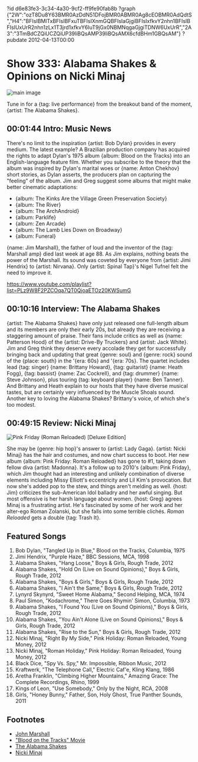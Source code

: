 ?id d6e83fe3-3c34-4a30-9cf2-ff9fe90fab8b
?graph {"2W":"ozT8Du8Y63BMR0AzDdN51DFojBMR0ABMR0Ag8cEOBMR0AdQdtS","H4":"BFIsIBMlTxBFIsIBFxuTBFIsIXnmGQBFIsIaGjgiBFIsIxfkvY2nhn1BFIsIBFIsIUxUrR2nhn1zLx1T3jrd1xfkvY6IuT9jGx0NBMNqgaGjgiTDNW6UxUrR","2A3":"3TmBdCZQiUCZQiUP39liBQsAMP39liBQsAMX6cfdBHm1GBQsAM"}
?pubdate 2012-04-13T00:00

# Show 333: Alabama Shakes & Opinions on Nicki Minaj

![main image](https://static.soundopinions.org/images/2012/alabamashakes.jpg)

Tune in for a {tag: live performance} from the breakout band of the moment, {artist: The Alabama Shakes}. 

## 00:01:44 Intro: Music News
There's no limit to the inspiration {artist: Bob Dylan} provides in every medium. The latest example? A Brazilian production company has acquired the rights to adapt Dylan's 1975 album {album: Blood on the Tracks} into an English-language feature film. Whether you subscribe to the theory that the album was inspired by Dylan's marital woes or {name: Anton Chekhov} short stories, as Dylan asserts, the producers plan on capturing the "feeling" of the album. Jim and Greg suggest some albums that might make better cinematic adaptations:

- {album: The Kinks Are the Village Green Preservation Society}
- {album: The River}
- {album: The ArchAndroid}
- {album: Parklife}
- {album: Zen Arcade}
- {album: The Lamb Lies Down on Broadway}
- {album: Funeral}

{name: Jim Marshall}, the father of loud and the inventor of the {tag: Marshall amp} died last week at age 88. As Jim explains, nothing beats the power of the Marshall. Its sound was coveted by everyone from {artist: Jimi Hendrix} to {artist: Nirvana}. Only {artist: Spinal Tap}'s Nigel Tufnel felt the need to improve it.

https://www.youtube.com/playlist?list=PLz9W8F2PZCOqa7QT0QjoaETOz20KWSumG

## 00:10:16 Interview: The Alabama Shakes
{artist: The Alabama Shakes} have only just released one full-length album and its members are only their early 20s, but already they are receiving a staggering amount of praise. Their fans include critics as well as {name: Patterson Hood} of the {artist: Drive-By Truckers} and {artist: Jack White}. Jim and Greg think they deserve every accolade they get for successfully bringing back and updating that great {genre: soul} and {genre: rock} sound of the {place: south} in the '{era: 60s} and '{era: 70s}. The quartet includes lead {tag: singer} {name: Brittany Howard}, {tag: guitarist} {name: Heath Fogg}, {tag: bassist} {name: Zac Cockrell}, and {tag: drummer} {name: Steve Johnson}, plus touring {tag: keyboard player} {name: Ben Tanner}. And Brittany and Heath explain to our hosts that they have diverse musical tastes, but are certainly very influenced by the Muscle Shoals sound. Another key to loving the Alabama Shakes? Brittany's voice, of which she's too modest. 

## 00:49:15 Review: Nicki Minaj
![Pink Friday (Roman Reloaded) [Deluxe Edition]](http://is3.mzstatic.com/image/thumb/Music/v4/07/f7/d4/07f7d47f-d337-c477-6bcf-2179ce895344/source/600x600bb.jpg)

She may be {genre: hip hop}'s answer to {artist: Lady Gaga}. {artist: Nicki Minaj} has the hair and costumes, and now chart success to boot. Her new album {album: Pink Friday: Roman Reloaded} has gone to #1, taking down fellow diva {artist: Madonna}. It's a follow up to 2010's {album: Pink Friday}, which Jim thought had an interesting and unlikely combination of diverse elements including Missy Elliott's eccentricity and Lil Kim's provocation. But now she's added pop to the stew, and things aren't melding as well. {host: Jim} criticizes the sub-American Idol balladry and her awful singing. But most offensive is her harsh language about women. {host: Greg} agrees Minaj is a frustrating artist. He's fascinated by some of her work and her alter-ego Roman Zolanski, but she falls into some terrible clichés. *Roman Reloaded* gets a double {tag: Trash It}. 


## Featured Songs
1. Bob Dylan, "Tangled Up in Blue," Blood on the Tracks, Columbia, 1975
2. Jimi Hendrix, "Purple Haze," BBC Sessions, MCA, 1998
3. Alabama Shakes, "Hang Loose," Boys & Girls, Rough Trade, 2012
4. Alabama Shakes, "Hold On (Live on Sound Opinions)," Boys & Girls, Rough Trade, 2012
5. Alabama Shakes, "Boys & Girls," Boys & Girls, Rough Trade, 2012
6. Alabama Shakes, "I Ain't the Same," Boys & Girls, Rough Trade, 2012
7. Lynyrd Skynyrd, "Sweet Home Alabama," Second Helping, MCA, 1974
8. Paul Simon, "Kodachrome," There Goes Rhymin' Simon, Columbia, 1973
9. Alabama Shakes, "I Found You (Live on Sound Opinions)," Boys & Girls, Rough Trade, 2012
10. Alabama Shakes, "You Ain't Alone (Live on Sound Opinions)," Boys & Girls, Rough Trade, 2012
11. Alabama Shakes, "Rise to the Sun," Boys & Girls, Rough Trade, 2012
12. Nicki Minaj, "Right By My Side," Pink Holiday: Roman Reloaded, Young Money, 2012
13. Nicki Minaj, "Roman Holiday," Pink Holiday: Roman Reloaded, Young Money, 2012
14. Black Dice, "Spy Vs. Spy," Mr. Impossible, Ribbon Music, 2012
15. Kraftwerk, "The Telephone Call," Electric Caf'e, Kling Klang, 1986
16. Aretha Franklin, "Climbing Higher Mountains," Amazing Grace: The Complete Recordings, Rhino, 1999
17. Kings of Leon, "Use Somebody," Only by the Night, RCA, 2008
18. Girls, "Honey Bunny," Father, Son, Holy Ghost, True Panther Sounds, 2011

## Footnotes
- [John Marshall](http://www.theguardian.com/music/2012/apr/10/jim-marshall-father-loud)
- ["Blood on the Tracks" Movie](http://www.hollywoodreporter.com/news/bob-dylan-blood-tracks-movie-308676)
- [The Alabama Shakes](http://www.alabamashakes.com/)
- [Nicki Minaj](http://mypinkfriday.com/)
